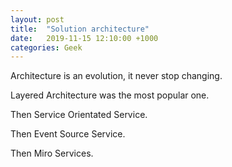```yaml
---
layout: post
title:  "Solution architecture"
date:   2019-11-15 12:10:00 +1000
categories: Geek
---
```


Architecture is an evolution, it never stop changing.

Layered Architecture was the most popular one.

Then Service Orientated Service.

Then Event Source Service.

Then Miro Services.



